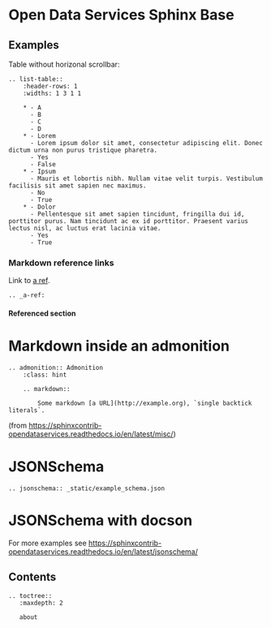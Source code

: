 Open Data Services Sphinx Base
==============================


## Examples

Table without horizonal scrollbar:

```eval_rst
.. list-table::
    :header-rows: 1
    :widths: 1 3 1 1

    * - A
      - B
      - C
      - D
    * - Lorem
      - Lorem ipsum dolor sit amet, consectetur adipiscing elit. Donec dictum urna non purus tristique pharetra.
      - Yes
      - False
    * - Ipsum
      - Mauris et lobortis nibh. Nullam vitae velit turpis. Vestibulum facilisis sit amet sapien nec maximus.
      - No
      - True
    * - Dolor
      - Pellentesque sit amet sapien tincidunt, fringilla dui id, porttitor purus. Nam tincidunt ac ex id porttitor. Praesent varius lectus nisl, ac luctus erat lacinia vitae.
      - Yes
      - True
```

### Markdown reference links

Link to [a ref](a-ref).


```eval_rst
.. _a-ref:
```
#### Referenced section

# Markdown inside an admonition

```eval_rst
.. admonition:: Admonition
    :class: hint

    .. markdown::

        Some markdown [a URL](http://example.org), `single backtick literals`.
```

(from <https://sphinxcontrib-opendataservices.readthedocs.io/en/latest/misc/>)

# JSONSchema

```eval_rst
.. jsonschema:: _static/example_schema.json
```

# JSONSchema with docson

<script src="_static/docson/widget.js" data-schema="../../_static/example_schema.json"></script>

For more examples see <https://sphinxcontrib-opendataservices.readthedocs.io/en/latest/jsonschema/>

## Contents

```eval_rst
.. toctree::
   :maxdepth: 2

   about

```
